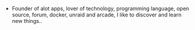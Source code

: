 - Founder of alot apps, lover of technology, programming language, open source, forum, docker, unraid and arcade, I like to discover and learn new things..
  <br>




















































































































































































































































































































